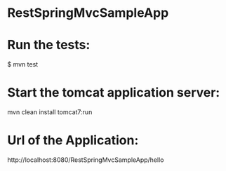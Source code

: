 # RestSpringMvcSampleApp

Run the tests:
===

$ mvn test



Start the tomcat application server:
===

mvn clean install tomcat7:run


Url of the Application:
===

http://localhost:8080/RestSpringMvcSampleApp/hello
